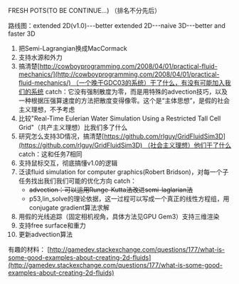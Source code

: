 FRESH POTS(TO BE CONTINUE...) （排名不分先后）

路线图：extended 2D(v1.0)---better extended 2D---naive 3D---better and faster 3D

1. 把Semi-Lagrangian换成MacCormack
2. 支持水源和外力
3. 搞清楚[http://cowboyprogramming.com/2008/04/01/practical-fluid-mechanics/](http://cowboyprogramming.com/2008/04/01/practical-fluid-mechanics/) （一个晚于GDC03的系统）干了什么，有没有可能加入我们的系统 catch：它没有强制散度为零，而是用特殊的advection技巧，以及一种根据压强算速度的方法把散度变得像零。这个是“主体思想”，是假的社会主义理想，不予考虑
4. 比较"Real-Time Eulerian Water Simulation Using a Restricted Tall Cell Grid"（共产主义理想）比我们多了什么
5. 研究怎么支持3D情况，搞清楚[https://github.com/rlguy/GridFluidSim3D](https://github.com/rlguy/GridFluidSim3D) （社会主义理想）他们干了什么 catch：这和任务7相同
6. 支持鼠标交互，彻底搞懂v1.0的逻辑
7. 泛读fluid simulation for computer graphics(Robert Bridson)，对每一个子任务找出我们我们可能的优化方向 catch：
   * ~~advection：可以运用Runge-Kutta法改进semi-laglarian法~~
   * p53,lin_solve的理论依据，这一过程可以写成一个真正的线性方程组，用conjugate gradient算法求解
8. 用假的光线追踪（固定相机视角，具体方法见GPU Gem3）支持三维渲染
9. 支持free surface和重力
10. 更新advection算法

有趣的材料： [http://gamedev.stackexchange.com/questions/177/what-is-some-good-examples-about-creating-2d-fluids](http://gamedev.stackexchange.com/questions/177/what-is-some-good-examples-about-creating-2d-fluids)